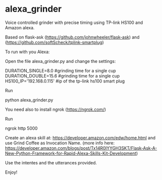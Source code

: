 # alexa_grinder

Voice controlled grinder with precise timing using TP-link HS100 and Amazon alexa.

Based on flask-ask (https://github.com/johnwheeler/flask-ask) and (https://github.com/softScheck/tplink-smartplug) 

To run with you Alexa:

Open the file alexa_grinder.py and change the settings:

DURATION_SINGLE=8.0  #grinding time for a single cup
DURATION_DOUBLE=15.6 #grinding time for a single cup
HS100_IP='192.168.0.115' #ip of the tp-link hs100 smart plug

Run

python alexa_grinder.py

You need also to install ngrok (https://ngrok.com/)

Run 

ngrok http 5000

Create an alexa skill at: https://developer.amazon.com/edw/home.html and use Grind Coffee as Invocation Name.
(more info here: https://developer.amazon.com/blogs/post/Tx14R0IYYGH3SKT/Flask-Ask-A-New-Python-Framework-for-Rapid-Alexa-Skills-Kit-Development)

Use the intentes and the utterances provided.

Enjoy!

